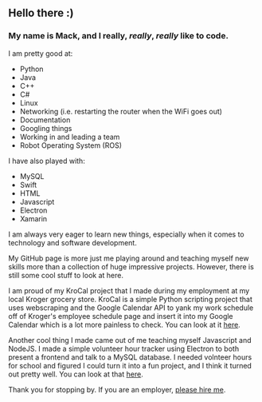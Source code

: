 ## **Hello there :)**

### My name is Mack, and I really, *really*, ***really*** like to code.

I am pretty good at:
  - Python
  - Java
  - C++
  - C#
  - Linux
  - Networking (i.e. restarting the router when the WiFi goes out)
  - Documentation
  - Googling things
  - Working in and leading a team
  - Robot Operating System (ROS)

I have also played with:
  - MySQL
  - Swift
  - HTML
  - Javascript
  - Electron
  - Xamarin

I am always very eager to learn new things, especially when it comes to technology and software development.

My GitHub page is more just me playing around and teaching myself new skills more than a collection of huge impressive projects.
However, there is still some cool stuff to look at here.

I am proud of my KroCal project that I made during my employment at my local Kroger grocery store.  KroCal is a simple Python scripting project that uses webscraping and
the Google Calendar API to yank my work schedule off of Kroger's employee schedule page and insert it into my Google Calendar which is a lot more painless to check.
You can look at it [here](https://github.com/mackhack321/KroCal).

Another cool thing I made came out of me teaching myself Javascript and NodeJS.  I made a simple volunteer hour tracker using Electron to both present a frontend and talk
to a MySQL database.  I needed volnteer hours for school and figured I could turn it into a fun project, and I think it turned out pretty well.
You can look at that [here](https://github.com/mackhack321/nhshours).

Thank you for stopping by.  If you are an employer, [please hire me](https://www.linkedin.com/in/mack-stanley-674919190/).
